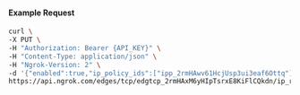 <!-- Code generated for API Clients. DO NOT EDIT. -->
#### Example Request
```bash
curl \
-X PUT \
-H "Authorization: Bearer {API_KEY}" \
-H "Content-Type: application/json" \
-H "Ngrok-Version: 2" \
-d '{"enabled":true,"ip_policy_ids":["ipp_2rmHAwv61HcjUsp3ui3eaf6Ottq"]}' \
https://api.ngrok.com/edges/tcp/edgtcp_2rmHAxM6yHIpTsrxE8KiFlCQkdn/ip_restriction
